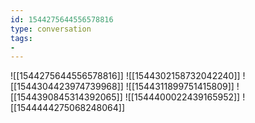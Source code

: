 ```yaml
---
id: 1544275644556578816
type: conversation
tags:
- 
---
```

![[1544275644556578816]]
![[1544302158732042240]]
![[1544304423974739968]]
![[1544311899751415809]]
![[1544390845314392065]]
![[1544400022439165952]]
![[1544444275068248064]]

